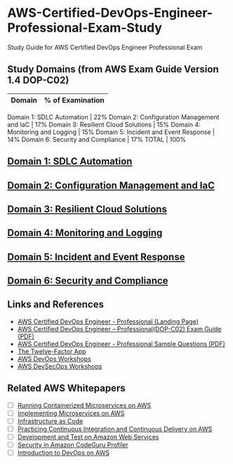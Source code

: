 # AWS-Certified-DevOps-Engineer-Professional-Exam-Study
Study Guide for AWS Certified DevOps Engineer Professional Exam

## Study Domains (from AWS Exam Guide Version 1.4 DOP-C02)
Domain | % of Examination
------ | ----------------

Domain 1: SDLC Automation | 22%
Domain 2: Configuration Management and IaC | 17%
Domain 3: Resilient Cloud Solutions | 15%
Domain 4: Monitoring and Logging | 15%
Domain 5: Incident and Event Response | 14%
Domain 6: Security and Compliance | 17%
TOTAL | 100%

## [Domain 1: SDLC Automation](./domain-1-sdlc-automation.md)


## [Domain 2: Configuration Management and IaC](./domain-2-configuration-management-and-infrastructure-as-code.md)


## [Domain 3: Resilient Cloud Solutions](./domain-3-resilient-cloud-solutions.md)

## [Domain 4: Monitoring and Logging](./domain-4-monitoring-and-logging.md)


## [Domain 5: Incident and Event Response](./domain-5-incident-and-event-response.md)


## [Domain 6: Security and Compliance](./domain-6-security-and-compliance.md)


## Links and References
- [AWS Certified DevOps Engineer - Professional (Landing Page)](https://aws.amazon.com/certification/certified-devops-engineer-professional/)
- [AWS Certified DevOps Engineer – Professional(DOP-C02) Exam Guide (PDF)](https://d1.awsstatic.com/training-and-certification/docs-devops-pro/AWS-Certified-DevOps-Engineer-Professional_Exam-Guide.pdf)
- [AWS Certified DevOps Engineer - Professional Sample Questions (PDF)](https://d1.awsstatic.com/training-and-certification/docs-devops-pro/AWS-Certified-DevOps-Engineer-Professional_Sample-Questions.pdf)
- [The Twelve-Factor App](https://12factor.net/)
- [AWS DevOps Workshops](https://workshops.aws/categories/DevOps)
- [AWS DevSecOps Workshops](https://workshops.aws/categories/DevSecOps)

## Related AWS Whitepapers
- [ ] [Running Containerized Microservices on AWS](https://d1.awsstatic.com/whitepapers/DevOps/running-containerized-microservices-on-aws.pdf)
- [ ] [Implementing Microservices on AWS](https://d1.awsstatic.com/whitepapers/microservices-on-aws.pdf)
- [ ] [Infrastructure as Code](https://d1.awsstatic.com/whitepapers/DevOps/infrastructure-as-code.pdf)
- [ ] [Practicing Continuous Integration and Continuous Delivery on AWS](https://docs.aws.amazon.com/whitepapers/latest/practicing-continuous-integration-continuous-delivery/practicing-continuous-integration-continuous-delivery.html)
- [ ] [Development and Test on Amazon Web Services](https://docs.aws.amazon.com/whitepapers/latest/development-and-test-on-aws/development-and-test-on-aws.html)
- [ ] [Security in Amazon CodeGuru Profiler](https://docs.aws.amazon.com/whitepapers/latest/security-in-codeguru-profiler/security-in-codeguru-profiler.html)
- [ ] [Introduction to DevOps on AWS](https://docs.aws.amazon.com/whitepapers/latest/introduction-devops-aws/welcome.html)

